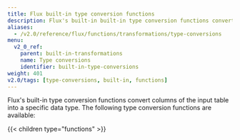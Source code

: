 ```yaml
---
title: Flux built-in type conversion functions
description: Flux's built-in built-in type conversion functions convert columns of the input table into a specific data type.
aliases:
  - /v2.0/reference/flux/functions/transformations/type-conversions
menu:
  v2_0_ref:
    parent: built-in-transformations
    name: Type conversions
    identifier: built-in-type-conversions
weight: 401
v2.0/tags: [type-conversions, built-in, functions]
---
```


Flux's built-in type conversion functions convert columns of the input table into a specific data type.
The following type conversion functions are available:

{{< children type="functions" >}}
